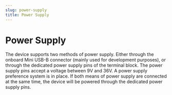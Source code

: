 ```yaml
---
slug: power-supply
title: Power Supply
---
```


# Power Supply

The device supports two methods of power supply. Either through the onboard Mini USB-B connector (mainly used for development purposes), or through the dedicated power supply pins of the terminal block. The power supply pins accept a voltage between 9V and 36V. A power supply preference system is in place. If both means of power supply are connected at the same time, the device will be powered through the dedicated power supply pins.
